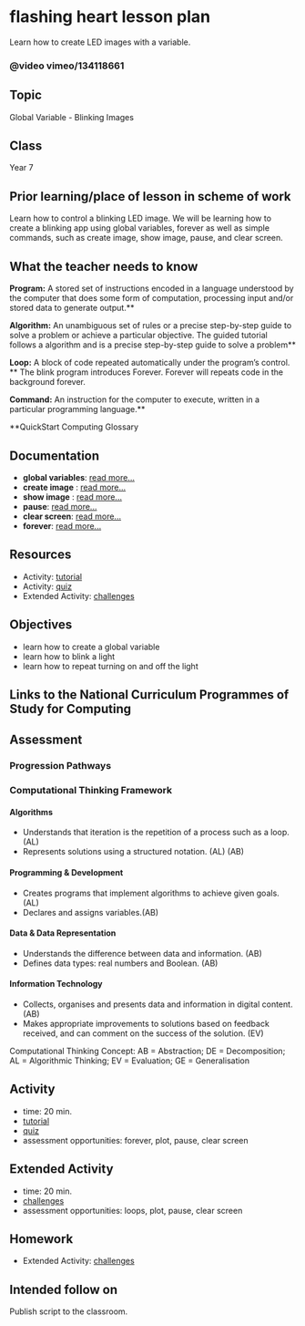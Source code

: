 # flashing heart lesson plan

Learn how to create LED images with a variable. 

### @video vimeo/134118661

## Topic

Global Variable - Blinking Images

## Class

Year 7

## Prior learning/place of lesson in scheme of work

Learn how to control a blinking LED image. We will be learning how to create a blinking app using global variables, forever as well as simple commands, such as create image, show image, pause, and clear screen.

## What the teacher needs to know

**Program:** A stored set of instructions encoded in a language understood by the computer that does some form of computation, processing input and/or stored data to generate output.**

**Algorithm:** An unambiguous set of rules or a precise step-by-step guide to solve a problem or achieve a particular objective. The guided tutorial follows a algorithm and is a precise step-by-step guide to solve a problem**

**Loop:** A block of code repeated automatically under the program’s control. ** The blink program introduces Forever. Forever will repeats code in the background forever.

**Command:** An instruction for the computer to execute, written in a particular programming language.**

**QuickStart Computing Glossary

## Documentation

* **global variables**: [read more...](/js/data)
* **create image** : [read more...](/reference/images/create-image)
* **show image** : [read more...](/reference/images/show-image)
* **pause**: [read more...](/reference/basic/pause)
* **clear screen**: [read more...](/reference/basic/clear-screen)
* **forever**: [read more...](/reference/basic/forever)

## Resources

* Activity: [tutorial](/lessons/flashing-heart/tutorial)
* Activity: [quiz](/lessons/flashing-heart/quiz)
* Extended Activity: [challenges](/lessons/flashing-heart/challenges)

## Objectives

* learn how to create a global variable
* learn how to blink a light
* learn how to repeat turning on and off the light

## Links to the National Curriculum Programmes of Study for Computing

## Assessment

### Progression Pathways

### Computational Thinking Framework

#### Algorithms

* Understands that iteration is the repetition of a process such as a loop. (AL)
* Represents solutions using a structured notation. (AL) (AB)

#### Programming & Development

* Creates programs that implement algorithms to achieve given goals. (AL)
* Declares and assigns variables.(AB)

#### Data & Data Representation

* Understands the difference between data and information. (AB)
* Defines data types: real numbers and Boolean. (AB)

#### Information Technology

*  Collects, organises and presents data and information in digital content. (AB)
* Makes appropriate improvements to solutions based on feedback received, and can comment on the success of the solution. (EV)

Computational Thinking Concept: AB = Abstraction; DE = Decomposition; AL = Algorithmic Thinking; EV = Evaluation; GE = Generalisation

## Activity

* time: 20 min.
* [tutorial](/lessons/flashing-heart/tutorial)
* [quiz](/lessons/flashing-heart/quiz)
* assessment opportunities: forever, plot, pause, clear screen

## Extended Activity

* time: 20 min.
* [challenges](/lessons/flashing-heart/challenges)
* assessment opportunities: loops, plot, pause, clear screen

## Homework

* Extended Activity: [challenges](/lessons/flashing-heart/challenges)

## Intended follow on

Publish script to the classroom.


